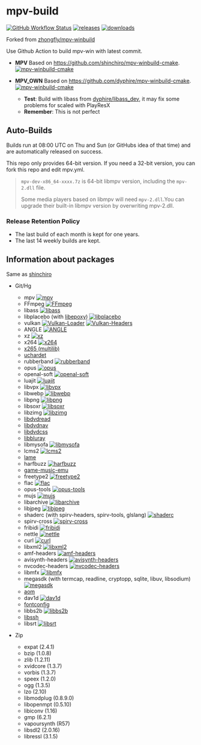 # mpv-build

[![GitHub Workflow Status](https://img.shields.io/github/workflow/status/dyphire/mpv-winbuild/MPV_OWN)](https://github.com/dyphire/mpv-winbuild/actions)
[![releases](https://img.shields.io/github/v/release/dyphire/mpv-winbuild)](https://github.com/dyphire/mpv-winbuild/releases)
[![downloads](https://img.shields.io/github/downloads/dyphire/mpv-winbuild/total)](https://github.com/dyphire/mpv-winbuild/releases)

Forked from [zhongfly/mpv-winbuild](https://github.com/zhongfly/mpv-winbuild)

Use Github Action to build mpv-win with latest commit.

  - **MPV** Based on https://github.com/shinchiro/mpv-winbuild-cmake. [![mpv-winbuild-cmake](https://flat.badgen.net/github/last-commit/shinchiro/mpv-winbuild-cmake?scale=0.8&cache=1800)](https://github.com/shinchiro/mpv-winbuild-cmake)

  - **MPV_OWN** Based on https://github.com/dyphire/mpv-winbuild-cmake. [![mpv-winbuild-cmake](https://flat.badgen.net/github/last-commit/dyphire/mpv-winbuild-cmake?scale=0.8&cache=1800)](https://github.com/dyphire/mpv-winbuild-cmake) 
     - **Test**: Build with libass from [dyphire/libass_dev](https://github.com/dyphire/libass/tree/dev), it may fix some problems for scaled with PlayResX
     - **Remember**: This is not perfect

## Auto-Builds

Builds run at 08:00 UTC on Thu and Sun (or GitHubs idea of that time) and are automatically released on success.

This repo only provides 64-bit version. If you need a 32-bit version, you can fork this repo and edit mpv.yml.

> `mpv-dev-x86_64-xxxx.7z` is 64-bit libmpv version, including the `mpv-2.dll` file.
> 
> Some media players based on libmpv will need `mpv-2.dll`.You can upgrade their built-in libmpv version by overwriting mpv-2.dll.

### Release Retention Policy
- The last build of each month is kept for one years.
- The last 14 weekly builds are kept.

## Information about packages

Same as [shinchiro](https://github.com/shinchiro/mpv-winbuild-cmake/blob/master/README.md#information-about-packages)

-   Git/Hg
    -   mpv [![mpv](https://flat.badgen.net/github/last-commit/mpv-player/mpv?scale=0.8&cache=1800)](https://github.com/mpv-player/mpv)
    -   FFmpeg [![FFmpeg](https://flat.badgen.net/github/last-commit/FFmpeg/FFmpeg?scale=0.8&cache=1800)](https://github.com/FFmpeg/FFmpeg)
    -   libass [![libass](https://flat.badgen.net/github/last-commit/libass/libass?scale=0.8&cache=1800)](https://github.com/libass/libass)
    -   libplacebo (with [libepoxy](https://github.com/anholt/libepoxy.git)) [![libplacebo](https://flat.badgen.net/github/last-commit/haasn/libplacebo?scale=0.8&cache=1800)](https://github.com/haasn/libplacebo)
    -   vulkan [![Vulkan-Loader](https://flat.badgen.net/github/last-commit/KhronosGroup/Vulkan-Loader?scale=0.8&cache=1800)](https://github.com/KhronosGroup/Vulkan-Loader) [![Vulkan-Headers](https://flat.badgen.net/github/last-commit/KhronosGroup/Vulkan-Headers/main?scale=0.8&cache=1800)](https://github.com/KhronosGroup/Vulkan-Headers)
    -   ANGLE [![ANGLE](https://flat.badgen.net/gitlab/last-commit/shinchiro/angle?scale=0.8&cache=1800)](https://gitlab.com/shinchiro/angle)
    -   xz [![xz](https://flat.badgen.net/gitlab/last-commit/shinchiro/xz?scale=0.8&cache=1800)](https://gitlab.com/shinchiro/xz)
    -   x264 [![x264](https://flat.badgen.net/github/last-commit/mirror/x264?scale=0.8&cache=1800)](https://code.videolan.org/videolan/x264)
    -   [x265 (multilib)](https://bitbucket.org/multicoreware/x265_git)
    -   [uchardet](https://gitlab.freedesktop.org/uchardet/uchardet)
    -   rubberband [![rubberband](https://flat.badgen.net/github/last-commit/lachs0r/rubberband?scale=0.8&cache=1800)](https://github.com/lachs0r/rubberband)
    -   opus [![opus](https://flat.badgen.net/github/last-commit/xiph/opus?scale=0.8&cache=1800)](https://github.com/xiph/opus)
    -   openal-soft [![openal-soft](https://flat.badgen.net/github/last-commit/kcat/openal-soft?scale=0.8&cache=1800)](https://github.com/kcat/openal-soft)
    -   luajit [![luajit](https://flat.badgen.net/github/last-commit/LuaJIT/LuaJIT?scale=0.8&cache=1800)](https://github.com/LuaJIT/LuaJIT)
    -   libvpx [![libvpx](https://flat.badgen.net/github/last-commit/webmproject/libvpx?scale=0.8&cache=1800)](https://chromium.googlesource.com/webm/libvpx)
    -   libwebp [![libwebp](https://flat.badgen.net/github/last-commit/webmproject/libwebp?scale=0.8&cache=1800)](https://chromium.googlesource.com/webm/libwebp)
    -   libpng [![libpng](https://flat.badgen.net/github/last-commit/glennrp/libpng?scale=0.8&cache=1800)](https://github.com/glennrp/libpng)
    -   libsoxr [![libsoxr](https://flat.badgen.net/gitlab/last-commit/shinchiro/soxr?scale=0.8&cache=1800)](https://gitlab.com/shinchiro/soxr)
    -   libzimg [![libzimg](https://flat.badgen.net/github/last-commit/sekrit-twc/zimg?scale=0.8&cache=1800)](https://github.com/sekrit-twc/zimg)
    -   [libdvdread](https://code.videolan.org/videolan/libdvdread)
    -   [libdvdnav](https://code.videolan.org/videolan/libdvdnav)
    -   [libdvdcss](https://code.videolan.org/videolan/libdvdcss)
    -   [libbluray](https://code.videolan.org/videolan/libbluray)
    -   libmysofa [![libmysofa](https://flat.badgen.net/github/last-commit/hoene/libmysofa?scale=0.8&cache=1800)](https://github.com/hoene/libmysofa)
    -   lcms2 [![lcms2](https://flat.badgen.net/github/last-commit/mm2/Little-CMS?scale=0.8&cache=1800)](https://github.com/mm2/Little-CMS)
    -   [lame](https://salsa.debian.org/multimedia-team/lame)
    -   harfbuzz [![harfbuzz](https://flat.badgen.net/github/last-commit/harfbuzz/harfbuzz/main?scale=0.8&cache=1800)](https://github.com/harfbuzz/harfbuzz)
    -   [game-music-emu](https://bitbucket.org/mpyne/game-music-emu)
    -   freetype2 [![freetype2](https://flat.badgen.net/gitlab/last-commit/shinchiro/freetype2?scale=0.8&cache=1800)](https://gitlab.com/shinchiro/freetype2)
    -   flac [![flac](https://flat.badgen.net/github/last-commit/xiph/flac?scale=0.8&cache=1800)](https://github.com/xiph/flac)
    -   opus-tools [![opus-tools](https://flat.badgen.net/github/last-commit/xiph/opus-tools?scale=0.8&cache=1800)](https://github.com/xiph/opus-tools)
    -   mujs [![mujs](https://flat.badgen.net/github/last-commit/ccxvii/mujs?scale=0.8&cache=1800)](https://github.com/ccxvii/mujs)
    -   libarchive [![libarchive](https://flat.badgen.net/github/last-commit/libarchive/libarchive?scale=0.8&cache=1800)](https://github.com/libarchive/libarchive)
    -   libjpeg [![libjpeg](https://flat.badgen.net/github/last-commit/libjpeg-turbo/libjpeg-turbo/main?scale=0.8&cache=1800)](https://github.com/libjpeg-turbo/libjpeg-turbo)
    -   shaderc (with spirv-headers, spirv-tools, glslang) [![shaderc](https://flat.badgen.net/github/last-commit/google/shaderc/main?scale=0.8&cache=1800)](https://github.com/google/shaderc)
    -   spirv-cross [![spirv-cross](https://flat.badgen.net/github/last-commit/KhronosGroup/SPIRV-Cross?scale=0.8&cache=1800)](https://github.com/KhronosGroup/SPIRV-Cross)
    -   fribidi [![fribidi](https://flat.badgen.net/github/last-commit/fribidi/fribidi?scale=0.8&cache=1800)](https://github.com/fribidi/fribidi)
    -   nettle [![nettle](https://flat.badgen.net/gitlab/last-commit/shinchiro/nettle?scale=0.8&cache=1800)](https://gitlab.com/shinchiro/nettle)
    -   curl [![curl](https://flat.badgen.net/github/last-commit/curl/curl?scale=0.8&cache=1800)](https://github.com/curl/curl)
    -   libxml2 [![libxml2](https://flat.badgen.net/github/last-commit/GNOME/libxml2?scale=0.8&cache=1800)](https://gitlab.gnome.org/GNOME/libxml2)
    -   amf-headers [![amf-headers](https://flat.badgen.net/github/last-commit/GPUOpen-LibrariesAndSDKs/AMF?scale=0.8&cache=1800)](https://github.com/GPUOpen-LibrariesAndSDKs/AMF/tree/master/amf/public/include)
    -   avisynth-headers [![avisynth-headers](https://flat.badgen.net/github/last-commit/AviSynth/AviSynthPlus?scale=0.8&cache=1800)](https://github.com/AviSynth/AviSynthPlus)
    -   nvcodec-headers [![nvcodec-headers](https://flat.badgen.net/github/last-commit/FFmpeg/nv-codec-headers?scale=0.8&cache=1800)](https://git.videolan.org/?p=ffmpeg/nv-codec-headers.git)
    -   libmfx [![libmfx](https://flat.badgen.net/github/last-commit/lu-zero/mfx_dispatch?scale=0.8&cache=1800)](https://github.com/lu-zero/mfx_dispatch)
    -   megasdk (with termcap, readline, cryptopp, sqlite, libuv, libsodium) [![megasdk](https://flat.badgen.net/github/last-commit/meganz/sdk?scale=0.8&cache=1800)](https://github.com/meganz/sdk)
    -   [aom](https://aomedia.googlesource.com/aom/)
    -   dav1d [![dav1d](https://flat.badgen.net/github/last-commit/videolan/dav1d?scale=0.8&cache=1800)](https://code.videolan.org/videolan/dav1d/)
    -   [fontconfig](https://gitlab.freedesktop.org/fontconfig/fontconfig)
    -   libbs2b [![libbs2b](https://flat.badgen.net/github/last-commit/alexmarsev/libbs2b?scale=0.8&cache=1800)](https://github.com/alexmarsev/libbs2b)
    -   [libssh](https://git.libssh.org/projects/libssh.git)
    -   libsrt [![libsrt](https://flat.badgen.net/github/last-commit/Haivision/srt?scale=0.8&cache=1800)](https://github.com/Haivision/srt)

-   Zip
    -   expat (2.4.1)
    -   bzip (1.0.8)
    -   zlib (1.2.11)
    -   xvidcore (1.3.7)
    -   vorbis (1.3.7)
    -   speex (1.2.0)
    -   ogg (1.3.5)
    -   lzo (2.10)
    -   libmodplug (0.8.9.0)
    -   libopenmpt (0.5.10)
    -   libiconv (1.16)
    -   gmp (6.2.1)
    -   vapoursynth (R57)
    -   libsdl2 (2.0.16)
    -   libressl (3.1.5)
